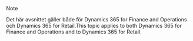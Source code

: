 > [!NOTE]
> <span data-ttu-id="ae977-101">Det här avsnittet gäller både för Dynamics 365 for Finance and Operations och Dynamics 365 for Retail.</span><span class="sxs-lookup"><span data-stu-id="ae977-101">This topic applies to both Dynamics 365 for Finance and Operations and to Dynamics 365 for Retail.</span></span> 